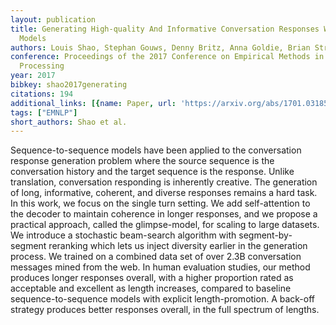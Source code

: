 ```yaml
---
layout: publication
title: Generating High-quality And Informative Conversation Responses With Sequence-to-sequence
  Models
authors: Louis Shao, Stephan Gouws, Denny Britz, Anna Goldie, Brian Strope, Ray Kurzweil
conference: Proceedings of the 2017 Conference on Empirical Methods in Natural Language
  Processing
year: 2017
bibkey: shao2017generating
citations: 194
additional_links: [{name: Paper, url: 'https://arxiv.org/abs/1701.03185'}]
tags: ["EMNLP"]
short_authors: Shao et al.
---
```

Sequence-to-sequence models have been applied to the conversation response
generation problem where the source sequence is the conversation history and
the target sequence is the response. Unlike translation, conversation
responding is inherently creative. The generation of long, informative,
coherent, and diverse responses remains a hard task. In this work, we focus on
the single turn setting. We add self-attention to the decoder to maintain
coherence in longer responses, and we propose a practical approach, called the
glimpse-model, for scaling to large datasets. We introduce a stochastic
beam-search algorithm with segment-by-segment reranking which lets us inject
diversity earlier in the generation process. We trained on a combined data set
of over 2.3B conversation messages mined from the web. In human evaluation
studies, our method produces longer responses overall, with a higher proportion
rated as acceptable and excellent as length increases, compared to baseline
sequence-to-sequence models with explicit length-promotion. A back-off strategy
produces better responses overall, in the full spectrum of lengths.